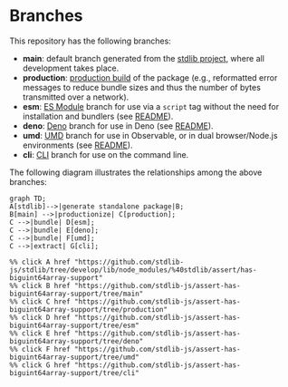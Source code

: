 <!--

@license Apache-2.0

Copyright (c) 2023 The Stdlib Authors.

Licensed under the Apache License, Version 2.0 (the "License");
you may not use this file except in compliance with the License.
You may obtain a copy of the License at

    http://www.apache.org/licenses/LICENSE-2.0

Unless required by applicable law or agreed to in writing, software
distributed under the License is distributed on an "AS IS" BASIS,
WITHOUT WARRANTIES OR CONDITIONS OF ANY KIND, either express or implied.
See the License for the specific language governing permissions and
limitations under the License.

-->

# Branches

This repository has the following branches:

-   **main**: default branch generated from the [stdlib project][stdlib-url], where all development takes place.
-   **production**: [production build][production-url] of the package (e.g., reformatted error messages to reduce bundle sizes and thus the number of bytes transmitted over a network).
-   **esm**: [ES Module][esm-url] branch for use via a `script` tag without the need for installation and bundlers (see [README][esm-readme]).
-   **deno**: [Deno][deno-url] branch for use in Deno (see [README][deno-readme]).
-   **umd**: [UMD][umd-url] branch for use in Observable, or in dual browser/Node.js environments (see [README][umd-readme]).
-   **cli**: [CLI][cli-url] branch for use on the command line.

The following diagram illustrates the relationships among the above branches:

```mermaid
graph TD;
A[stdlib]-->|generate standalone package|B;
B[main] -->|productionize| C[production];
C -->|bundle| D[esm];
C -->|bundle| E[deno];
C -->|bundle| F[umd];
C -->|extract| G[cli];

%% click A href "https://github.com/stdlib-js/stdlib/tree/develop/lib/node_modules/%40stdlib/assert/has-biguint64array-support"
%% click B href "https://github.com/stdlib-js/assert-has-biguint64array-support/tree/main"
%% click C href "https://github.com/stdlib-js/assert-has-biguint64array-support/tree/production"
%% click D href "https://github.com/stdlib-js/assert-has-biguint64array-support/tree/esm"
%% click E href "https://github.com/stdlib-js/assert-has-biguint64array-support/tree/deno"
%% click F href "https://github.com/stdlib-js/assert-has-biguint64array-support/tree/umd"
%% click G href "https://github.com/stdlib-js/assert-has-biguint64array-support/tree/cli"
```

[stdlib-url]: https://github.com/stdlib-js/stdlib/tree/develop/lib/node_modules/%40stdlib/assert/has-biguint64array-support
[production-url]: https://github.com/stdlib-js/assert-has-biguint64array-support/tree/production
[deno-url]: https://github.com/stdlib-js/assert-has-biguint64array-support/tree/deno
[deno-readme]: https://github.com/stdlib-js/assert-has-biguint64array-support/blob/deno/README.md
[umd-url]: https://github.com/stdlib-js/assert-has-biguint64array-support/tree/umd
[umd-readme]: https://github.com/stdlib-js/assert-has-biguint64array-support/blob/umd/README.md
[esm-url]: https://github.com/stdlib-js/assert-has-biguint64array-support/tree/esm
[esm-readme]: https://github.com/stdlib-js/assert-has-biguint64array-support/blob/esm/README.md
[cli-url]: https://github.com/stdlib-js/assert-has-biguint64array-support/tree/cli